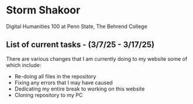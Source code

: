 # Storm Shakoor
Digital Humanities 100 at Penn State, The Behrend College

## List of current tasks - (3/7/25 - 3/17/25)
There are various changes that I am currently doing to my website some of which include:
- Re-doing all files in the repository
- Fixing any errors that I may have caused
- Dedicating my entire break to working on this website
- Cloning repository to my PC
